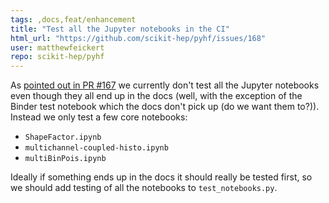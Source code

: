 ```yaml
---
tags: ,docs,feat/enhancement
title: "Test all the Jupyter notebooks in the CI"
html_url: "https://github.com/scikit-hep/pyhf/issues/168"
user: matthewfeickert
repo: scikit-hep/pyhf
---
```


As [pointed out in PR #167](https://github.com/diana-hep/pyhf/pull/167#issuecomment-388632090) we currently don't test all the Jupyter notebooks even though they all end up in the docs (well, with the exception of the Binder test notebook which the docs don't pick up (do we want them to?)). Instead we only test a few core notebooks:
- `ShapeFactor.ipynb`
- `multichannel-coupled-histo.ipynb`
- `multiBinPois.ipynb`

Ideally if something ends up in the docs it should really be tested first, so we should add testing of all the notebooks to `test_notebooks.py`.
